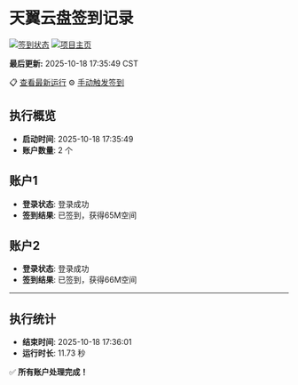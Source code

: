 # 天翼云盘签到记录

[![签到状态](https://github.com/xdrive5/cloud9/actions/workflows/main.yml/badge.svg)](https://github.com/xdrive5/cloud9/actions/workflows/main.yml) [![项目主页](https://img.shields.io/badge/GitHub-项目主页-blue?logo=github)](https://github.com/xdrive5/cloud9)

**最后更新:** 2025-10-18 17:35:49 CST

📋 [查看最新运行](https://github.com/xdrive5/cloud9/actions/runs/18613940156) ⚙️ [手动触发签到](https://github.com/xdrive5/cloud9/actions/workflows/main.yml)

## 执行概览
- **启动时间**: 2025-10-18 17:35:49
- **账户数量**: 2 个

## 账户1
- **登录状态**: 登录成功
- **签到结果**: 已签到，获得65M空间

## 账户2
- **登录状态**: 登录成功
- **签到结果**: 已签到，获得66M空间

---
## 执行统计
- **结束时间**: 2025-10-18 17:36:01
- **运行时长**: 11.73 秒

✅ **所有账户处理完成！**
